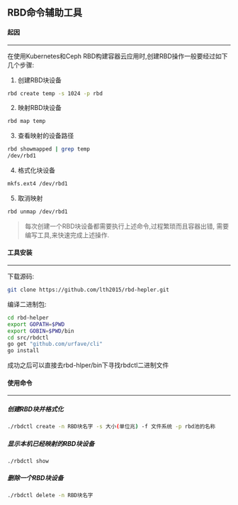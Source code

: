 RBD命令辅助工具
-------------------------------------------

#### 起因
-------------------------------------------

在使用Kubernetes和Ceph RBD构建容器云应用时,创建RBD操作一般要经过如下几个步骤:

1. 创建RBD块设备
```bash
rbd create temp -s 1024 -p rbd
```

2. 映射RBD块设备
```bash
rbd map temp
```

3. 查看映射的设备路径
```bash
rbd showmapped | grep temp
/dev/rbd1
```

4. 格式化块设备
```bash
mkfs.ext4 /dev/rbd1
```

5. 取消映射
```bash
rbd unmap /dev/rbd1
```

>每次创建一个RBD块设备都需要执行上述命令,过程繁琐而且容器出错,
>需要编写工具,来快速完成上述操作.

#### 工具安装
-------------------------------------------

下载源码:

```bash
git clone https://github.com/lth2015/rbd-hepler.git
```

编译二进制包:

```bash
cd rbd-helper
export GOPATH=$PWD
export GOBIN=$PWD/bin
cd src/rbdctl
go get "github.com/urfave/cli"
go install
```

成功之后可以直接去rbd-hlper/bin下寻找rbdctl二进制文件

#### 使用命令
-------------------------------------------

##### 创建RBD块并格式化

```bash
./rbdctl create -n RBD块名字 -s 大小(单位兆) -f 文件系统 -p rbd池的名称
```

##### 显示本机已经映射的RBD块设备

```bah
./rbdctl show
```

##### 删除一个RBD块设备

```bash
./rbdctl delete -n RBD块名字
```

